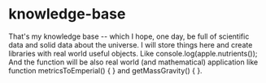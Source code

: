 # knowledge-base
That's my knowledge base -- which I hope, one day, be full of scientific data and solid data about the universe. 
I will store things here and create libraries with real world useful objects. Like console.log(apple.nutrients());
And the function will be also real world (and mathematical) application like function metricsToEmperial() { } and getMassGravity() { }.
